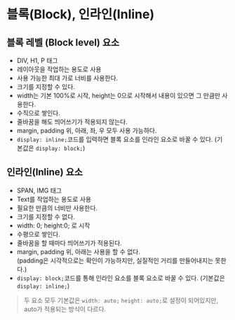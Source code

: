 # 블록(Block), 인라인(Inline)

## 블록 레벨 (Block level) 요소

* DIV, H1, P 태그
* 레이아웃을 작업하는 용도로 사용
* 사용 가능한 최대 가로 너비를 사용한다.
* 크기를 지정할 수 있다.
* width는 기본 100%로 시작, height는 0으로 시작해서 내용이 있으면 그 만큼만 사용한다.
* 수직으로 쌓인다.
* 줄바꿈을 해도 띄어쓰기가 적용되지 않는다.
* margin, padding 위, 아래, 좌, 우 모두 사용 가능하다.
* `display: inline;`코드를 입력하면 블록 요소를 인라인 요소로 바꿀 수 있다. (기본값은 `display: block;`)

## 인라인(Inline) 요소

* SPAN, IMG 태그
* Text를 작업하는 용도로 사용
* 필요한 만큼의 너비만 사용한다.
* 크기를 지정할 수 없다.
* width: 0; height:0; 로 시작
* 수평으로 쌓인다.
* 줄바꿈을 할 때마다 띄어쓰기가 적용된다.
* margin, padding 위, 아래는 사용을 할 수 없다.  
  (padding은 시각적으로는 확인이 가능하지만, 실질적인 거리를 만들어내지는 못한다.)
* `display: block;`코드를 통해 인라인 요소를 블록 요소로 바꿀 수 있다. (기본값은 `display: inline;`)

> 두 요소 모두 기본값은 `width: auto;` `height: auto;`로 설정이 되어있지만, auto가 적용되는 방식이 다르다.
